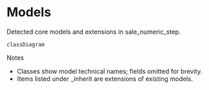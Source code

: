 # Models

Detected core models and extensions in sale_numeric_step.

```mermaid
classDiagram
```

Notes
- Classes show model technical names; fields omitted for brevity.
- Items listed under _inherit are extensions of existing models.
